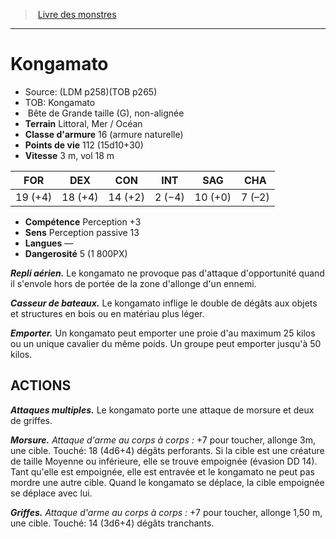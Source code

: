 ﻿> [Livre des monstres](tome_of_beasts.md)

---

# Kongamato

- Source: (LDM p258)(TOB p265)
- TOB: Kongamato
-  Bête de Grande taille (G), non-alignée
- **Terrain** Littoral, Mer / Océan
- **Classe d'armure** 16 (armure naturelle)
- **Points de vie** 112 (15d10+30)
- **Vitesse** 3 m, vol 18 m

|FOR|DEX|CON|INT|SAG|CHA|
|---|---|---|---|---|---|
|19 (+4)|18 (+4)|14 (+2)|2 (−4)|10 (+0)|7 (–2)|

- **Compétence** Perception +3
- **Sens** Perception passive 13
- **Langues** —
- **Dangerosité** 5 (1 800PX)

**_Repli aérien._** Le kongamato ne provoque pas d'attaque d'opportunité quand il s'envole hors de portée de la zone d'allonge d'un ennemi.

**_Casseur de bateaux._** Le kongamato inflige le double de dégâts aux objets et structures en bois ou en matériau plus léger.

**_Emporter._** Un kongamato peut emporter une proie d'au maximum 25 kilos ou un unique cavalier du même poids. Un groupe peut emporter jusqu'à 50 kilos.

## ACTIONS

**_Attaques multiples._** Le kongamato porte une attaque de morsure et deux de griffes.

**_Morsure._** _Attaque d'arme au corps à corps :_ +7 pour toucher, allonge 3m, une cible. Touché: 18 (4d6+4) dégâts perforants. Si la cible est une créature de taille Moyenne ou inférieure, elle se trouve empoignée (évasion DD 14). Tant qu'elle est empoignée, elle est entravée et le kongamato ne peut pas mordre une autre cible. Quand le kongamato se déplace, la cible empoignée se déplace avec lui.

**_Griffes._** _Attaque d'arme au corps à corps :_ +7 pour toucher, allonge 1,50 m, une cible. Touché: 14 (3d6+4) dégâts tranchants.

